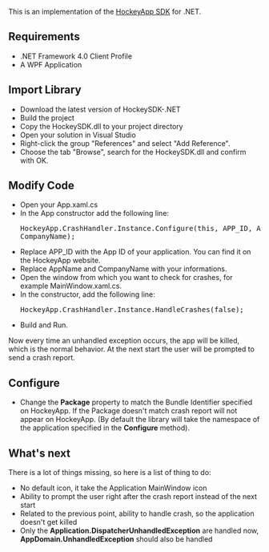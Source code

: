 This is an implementation of the [HockeyApp SDK](https://github.com/bitstadium/HockeySDK-iOS) for .NET.

## Requirements

* .NET Framework 4.0 Client Profile
* A WPF Application

## Import Library

* Download the latest version of HockeySDK-.NET
* Build the project
* Copy the HockeySDK.dll to your project directory
* Open your solution in Visual Studio
* Right-click the group "References" and select "Add Reference".
* Choose the tab "Browse", search for the HockeySDK.dll and confirm with OK.

## Modify Code

* Open your App.xaml.cs
* In the App constructor add the following line: <pre>HockeyApp.CrashHandler.Instance.Configure(this, APP_ID, AppName, CompanyName);</pre>
* Replace APP_ID with the App ID of your application. You can find it on the HockeyApp website.
* Replace AppName and CompanyName with your informations.
* Open the window from which you want to check for crashes, for example MainWindow.xaml.cs.
* In the constructor, add the following line: <pre>HockeyApp.CrashHandler.Instance.HandleCrashes(false);</pre>
* Build and Run.

Now every time an unhandled exception occurs, the app will be killed, which is the normal behavior. At the next start the user will be prompted to send a crash report.

## Configure

* Change the **Package** property to match the Bundle Identifier specified on HockeyApp. If the Package doesn't match crash report will not appear on HockeyApp. (By default the library will take the namespace of the application specified in the **Configure** method).

## What's next

There is a lot of things missing, so here is a list of thing to do:  

* No default icon, it take the Application MainWindow icon
* Ability to prompt the user right after the crash report instead of the next start
* Related to the previous point, ability to handle crash, so the application doesn't get killed
* Only the **Application.DispatcherUnhandledException** are handled now, **AppDomain.UnhandledException** should also be handled

